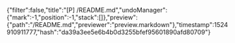 {"filter":false,"title":"[P] /README.md","undoManager":{"mark":-1,"position":-1,"stack":[]},"preview":{"path":"/README.md","previewer":"preview.markdown"},"timestamp":1524910911777,"hash":"da39a3ee5e6b4b0d3255bfef95601890afd80709"}